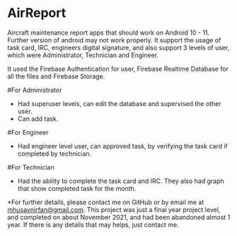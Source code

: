 # AirReport
Aircraft maintenance report apps that should work on Android 10 - 11. Further version of android may not work properly. It support the usage of task card, IRC, engineers digital signature, and also support 3 levels of user, which were Administrator, Technician and Engineer.

It used the Firebase Authentication for user, Firebase Realtime Database for all the files and Firebase Storage. 

#For Administrator

- Had superuser levels, can edit the database and supervised the other user.
- Can add task.

#For Engineer

- Had engineer level user, can approved task, by verifying the task card if completed by technician.

#For Technician

- Had the ability to complete the task card and IRC. They also had graph that show completed  task for the month.

*For further details, please contact me on GitHub or by email me at mhusaynirfan@gmail.com. This project was just a  final year project level, and completed on about November 2021, and had been abandoned almost 1 year. If there is any details that may helps, just contact me.
